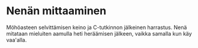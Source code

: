 # Nenän mittaaminen

Möhöasteen selvittämisen keino ja C-tutkinnon jälkeinen harrastus. Nenä mitataan mieluiten aamulla heti heräämisen jälkeen, vaikka samalla kun käy vaa'alla.